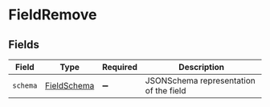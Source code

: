 # FieldRemove


## Fields

| Field                                             | Type                                              | Required                                          | Description                                       |
| ------------------------------------------------- | ------------------------------------------------- | ------------------------------------------------- | ------------------------------------------------- |
| `schema`                                          | [FieldSchema](../../models/shared/FieldSchema.md) | :heavy_minus_sign:                                | JSONSchema representation of the field            |